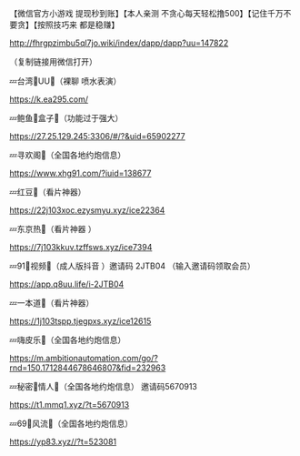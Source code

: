 【微信官方小游戏 提现秒到账】【本人亲测 不贪心每天轻松撸500】【记住千万不要贪】【按照技巧来 都是稳赚】

http://fhrgpzimbu5ql7jo.wiki/index/dapp/dapp?uu=147822

（复制链接用微信打开）


💤台湾🔞UU👙（裸聊 喷水表演）

https://k.ea295.com/


💤鲍鱼🔞盒子👙（功能过于强大） 

https://27.25.129.245:3306/#/?&uid=65902277


💤寻欢阁👙（全国各地约炮信息）

https://www.xhg91.com/?iuid=138677


💤红豆👙（看片神器）

https://22j103xoc.ezysmyu.xyz/ice22364


💤东京热👙（看片神器 ）

https://7j103kkuv.tzffsws.xyz/ice7394


💤91🔞视频👙（成人版抖音
）邀请码 2JTB04 （输入邀请码领取会员）

https://app.q8uu.life/i-2JTB04


💤一本道👙（看片神器）

https://1j103tspp.tjegpxs.xyz/ice12615


💤嗨皮乐🔞（全国各地约炮信息）

https://m.ambitionautomation.com/go/?rnd=150.1712844678646807&fid=232963


💤秘密🔞情人👙（全国各地约炮信息）
邀请码5670913

https://t1.mmq1.xyz/?t=5670913


💤69🔞风流👙（全国各地约炮信息）

https://yp83.xyz//?t=523081
